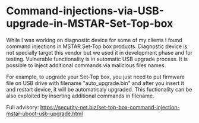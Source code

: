 # Command-injections-via-USB-upgrade-in-MSTAR-Set-Top-box

While I was working on diagnostic device for some of my clients I found command injections in MSTAR Set-Top box products. Diagnostic device is not specially target this vendor but we used it in development phase and for testing. Vulnerable functionality is in automatic USB upgrade process. It is possible to inject additional commands via malicious files names. 

For example, to upgrade your Set-Top box, you just need to put firmware file on USB drive with filename "auto_upgrade.bin" and after you insert it and restart device, it will be automaticaly upgraded. This fuctionality can be also exploited by inserting additional commands in filename.

Full advisory: https://security-net.biz/set-top-box-command-injection-mstar-uboot-usb-upgrade.html
